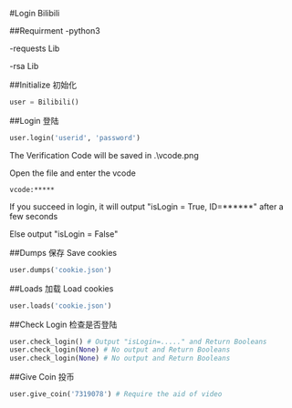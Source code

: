 #Login Bilibili

##Requirment
-python3

-requests Lib

-rsa Lib

##Initialize 初始化
```python
user = Bilibili()
```

##Login 登陆
```python
user.login('userid', 'password')
```
The Verification Code will be saved in .\vcode.png

Open the file and enter the vcode
```
vcode:*****
```
If you succeed in login, it will output "isLogin = True, ID=******" after a few seconds

Else output "isLogin = False"

##Dumps 保存
Save cookies
```python
user.dumps('cookie.json')
```
##Loads 加载
Load cookies
```python
user.loads('cookie.json')
```
##Check Login 检查是否登陆
```python
user.check_login() # Output "isLogin=....." and Return Booleans
user.check_login(None) # No output and Return Booleans
user.check_login(None) # No output and Return Booleans
```
##Give Coin 投币
```python
user.give_coin('7319078') # Require the aid of video
```
